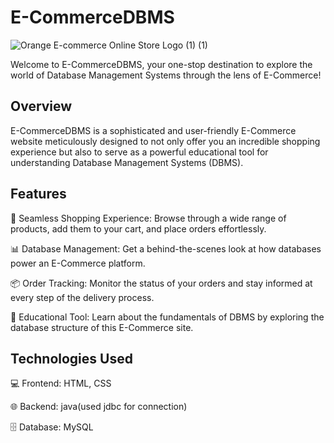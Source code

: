 # E-CommerceDBMS

  ![Orange E-commerce Online Store Logo (1) (1)](https://github.com/Dasith77/E-CommerceDBMS/assets/65776391/62a25373-8b04-480d-b363-d7c18ceaafc9)

  Welcome to E-CommerceDBMS, your one-stop destination to explore the world of Database Management Systems through the lens of E-Commerce!

## Overview

  E-CommerceDBMS is a sophisticated and user-friendly E-Commerce website meticulously designed to not only offer you an incredible shopping experience but also to    serve as a powerful educational tool for understanding Database Management Systems (DBMS).

## Features

  🛒 Seamless Shopping Experience: Browse through a wide range of products, add them to your cart, and place orders effortlessly.

  📊 Database Management: Get a behind-the-scenes look at how databases power an E-Commerce platform.

  📦 Order Tracking: Monitor the status of your orders and stay informed at every step of the delivery process.

  📑 Educational Tool: Learn about the fundamentals of DBMS by exploring the database structure of this E-Commerce site.

## Technologies Used

  💻 Frontend: HTML, CSS

  🌐 Backend: java(used jdbc for connection)

  🗄️ Database: MySQL
